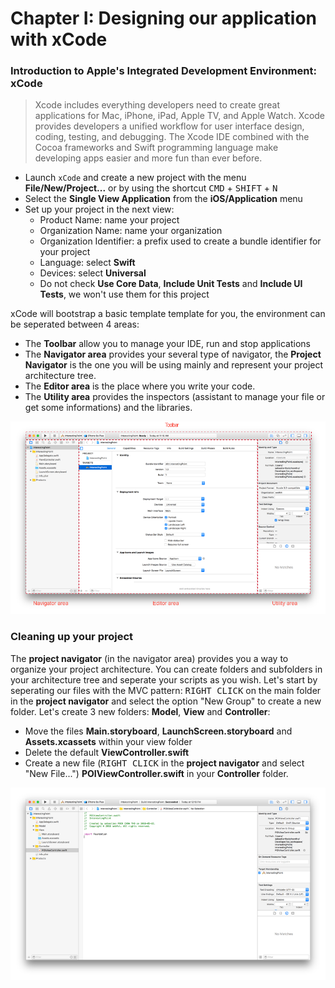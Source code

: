 # Chapter I: Designing our application with xCode

### Introduction to Apple's **Integrated Development Environment**: xCode

> Xcode includes everything developers need to create great applications for Mac, iPhone, iPad, Apple TV, and Apple Watch. Xcode provides developers a unified workflow for user interface design, coding, testing, and debugging. The Xcode IDE combined with the Cocoa frameworks and Swift programming language make developing apps easier and more fun than ever before.

* Launch `xCode` and create a new project with the menu **File/New/Project...** or by using the shortcut <kbd>CMD</kbd> + <kbd>SHIFT</kbd> + <kbd>N</kbd>
* Select the **Single View Application** from the **iOS/Application** menu
* Set up your project in the next view:
  * Product Name: name your project 
  * Organization Name: name your organization
  * Organization Identifier: a prefix used to create a bundle identifier for your project
  * Language: select **Swift**
  * Devices: select **Universal**
  * Do not check **Use Core Data**, **Include Unit Tests** and **Include UI Tests**, we won't use them for this project

xCode will bootstrap a basic template template for you, the environment can be seperated between 4 areas:

* The **Toolbar** allow you to manage your IDE, run and stop applications
* The **Navigator area** provides your several type of navigator, the **Project Navigator** is the one you will be using mainly and represent your project architecture tree.
* The **Editor area** is the place where you write your code.
* The **Utility area** provides the inspectors (assistant to manage your file or get some informations) and the libraries.

![illustration1](../art/illustration1.png)

### Cleaning up your project

The **project navigator** (in the navigator area) provides you a way to organize your project architecture. You can create folders and subfolders in your architecture tree and seperate your scripts as you wish. Let's start by seperating our files with the MVC pattern: <kbd>RIGHT CLICK</kbd> on the main folder in the **project navigator** and select the option "New Group" to create a new folder. Let's create 3 new folders: **Model**, **View** and **Controller**:

* Move the files **Main.storyboard**, **LaunchScreen.storyboard** and **Assets.xcassets** within your view folder
* Delete the default **ViewController.swift**
* Create a new file (<kbd>RIGHT CLICK</kbd> in the **project navigator** and select "New File...") **POIViewController.swift** in your **Controller** folder.

![illustration2](../art/illustration2.png)
